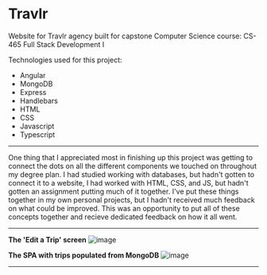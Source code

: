 # Travlr
Website for Travlr agency built for capstone Computer Science course: CS-465 Full Stack Development I

Technologies used for this project:
- Angular
- MongoDB
- Express
- Handlebars
- HTML
- CSS
- Javascript
- Typescript

---
One thing that I appreciated most in finishing up this project was getting to connect the dots on all the different components we touched on throughout my degree plan. I had studied working with databases, but hadn't gotten to connect it to a website, I had worked with HTML, CSS, and JS, but hadn't gotten an assignment putting much of it together. I've put these things together in my own personal projects, but I hadn't received much feedback on what could be improved. This was an opportunity to put all of these concepts together and recieve dedicated feedback on how it all went.

---
**The 'Edit a Trip' screen**
![image](https://github.com/conner-huf/Travlr/assets/126115012/6281dbe6-c05a-40d6-8606-9cc8f22f19e4)

**The SPA with trips populated from MongoDB**
![image](https://github.com/conner-huf/Travlr/assets/126115012/40188747-d0e4-420f-8872-7c78937a2066)

---
